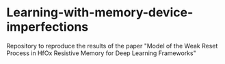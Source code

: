 # Learning-with-memory-device-imperfections
Repository to reproduce the results of the paper "Model of the Weak Reset Process in HfOx Resistive Memory for Deep Learning Frameworks"
